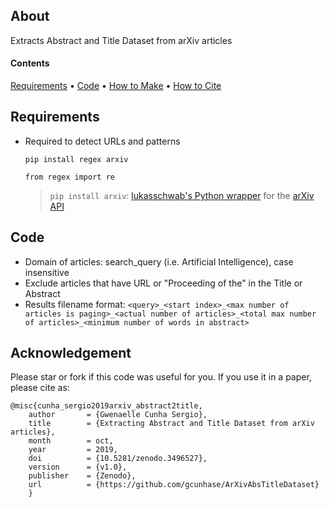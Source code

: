 ## About
Extracts Abstract and Title Dataset from arXiv articles

#### Contents
[Requirements](#requirements) • [Code](#code) • [How to Make](#how-to-make) • [How to Cite](#acknowledgement) 

## Requirements
* Required to detect URLs and patterns
  ```
  pip install regex arxiv

  from regex import re
  ```
  > `pip install arxiv`: [lukasschwab's Python wrapper](https://github.com/lukasschwab/arxiv.py) for the [arXiv API](http://arxiv.org/help/api/index)

## Code
* Domain of articles: search_query (i.e. Artificial Intelligence), case insensitive
* Exclude articles that have URL or "Proceeding of the" in the Title or Abstract
* Results filename format: ```<query>_<start index>_<max number of articles is paging>_<actual number of articles>_<total max number of articles>_<minimum number of words in abstract>```

## Acknowledgement
Please star or fork if this code was useful for you. If you use it in a paper, please cite as:
```
@misc{cunha_sergio2019arxiv_abstract2title,
    author       = {Gwenaelle Cunha Sergio},
    title        = {Extracting Abstract and Title Dataset from arXiv articles},
    month        = oct,
    year         = 2019,
    doi          = {10.5281/zenodo.3496527},
    version      = {v1.0},
    publisher    = {Zenodo},
    url          = {https://github.com/gcunhase/ArXivAbsTitleDataset}
    }
```
